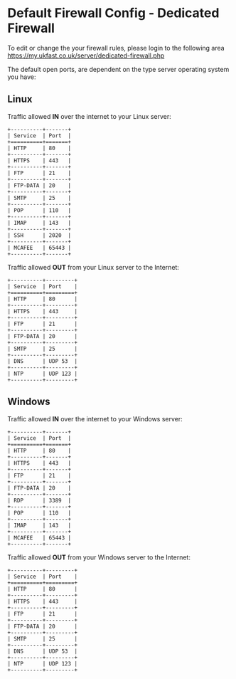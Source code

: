 # Default Firewall Config - Dedicated Firewall

To edit or change the your firewall rules, please login to the following area <https://my.ukfast.co.uk/server/dedicated-firewall.php>

The default open ports, are dependent on the type server operating system you have:

## Linux

Traffic allowed **IN** over the internet to your Linux server:

```eval_rst
+----------+-------+
| Service  | Port  |
+==========+=======+
| HTTP     | 80    |
+----------+-------+
| HTTPS    | 443   |
+----------+-------+
| FTP      | 21    |
+----------+-------+
| FTP-DATA | 20    |
+----------+-------+
| SMTP     | 25    |
+----------+-------+
| POP      | 110   |
+----------+-------+
| IMAP     | 143   |
+----------+-------+
| SSH      | 2020  |
+----------+-------+
| MCAFEE   | 65443 |
+----------+-------+
```


Traffic allowed **OUT** from your Linux server to the Internet:

```eval_rst
+----------+---------+
| Service  | Port    |
+==========+=========+
| HTTP     | 80      |
+----------+---------+
| HTTPS    | 443     |
+----------+---------+
| FTP      | 21      |
+----------+---------+
| FTP-DATA | 20      |
+----------+---------+
| SMTP     | 25      |
+----------+---------+
| DNS      | UDP 53  |
+----------+---------+
| NTP      | UDP 123 |
+----------+---------+
```


## Windows

Traffic allowed **IN** over the internet to your Windows server:

```eval_rst
+----------+-------+
| Service  | Port  |
+==========+=======+
| HTTP     | 80    |
+----------+-------+
| HTTPS    | 443   |
+----------+-------+
| FTP      | 21    |
+----------+-------+
| FTP-DATA | 20    |
+----------+-------+
| RDP      | 3389  |
+----------+-------+
| POP      | 110   |
+----------+-------+
| IMAP     | 143   |
+----------+-------+
| MCAFEE   | 65443 |
+----------+-------+
```


Traffic allowed **OUT** from your Windows server to the Internet:

```eval_rst
+----------+---------+
| Service  | Port    |
+==========+=========+
| HTTP     | 80      |
+----------+---------+
| HTTPS    | 443     |
+----------+---------+
| FTP      | 21      |
+----------+---------+
| FTP-DATA | 20      |
+----------+---------+
| SMTP     | 25      |
+----------+---------+
| DNS      | UDP 53  |
+----------+---------+
| NTP      | UDP 123 |
+----------+---------+
```

